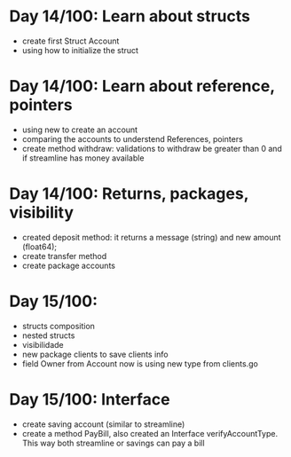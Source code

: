 # Day 14/100: Learn about structs

- create first Struct Account
- using how to initialize the struct

# Day 14/100: Learn about reference, pointers
- using new to create an account
- comparing the accounts to understend References, pointers
- create method withdraw: validations to withdraw be greater than 0 and if streamline has money available

# Day 14/100: Returns, packages, visibility
- created deposit method: it returns a message (string) and new amount (float64);
- create transfer method
- create package accounts

# Day 15/100: 
- structs composition
- nested structs
- visibilidade
- new package clients to save clients info
- field Owner from Account now is using new type from clients.go

# Day 15/100: Interface
- create saving account (similar to streamline)
- create a method PayBill, also created an Interface verifyAccountType. This way both streamline or savings can pay a bill